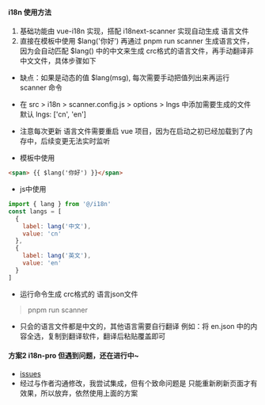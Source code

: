 <!--
 * @Date: 2022-06-09
 * @Author: 马晓川 724503670@qq.com
 * @LastEditors: 马晓川 724503670@qq.com
 * @LastEditTime: 2022-09-24
 * @Description: 
-->
#### i18n 使用方法
1. 基础功能由 vue-i18n 实现，搭配 i18next-scanner 实现自动生成 语言文件
2. 直接在模板中使用 $lang('你好') 再通过 pnpm run scanner 生成语言文件，因为会自动匹配 $lang() 中的中文来生成 crc格式的语言文件，再手动翻译非 中文文件，具体步骤如下

* 缺点：如果是动态的值 $lang(msg), 每次需要手动把值列出来再运行 scanner 命令

* 在 src > i18n > scanner.config.js > options > lngs 中添加需要生成的文件 默认 lngs: ['cn', 'en']

* 注意每次更新 语言文件需要重启 vue 项目，因为在启动之初已经加载到了内存中，后续变更无法实时监听

* 模板中使用
```html
<span> {{ $lang('你好') }}</span>
```

* js中使用
```javascript
import { lang } from '@/i18n'
const langs = [
  {
    label: lang('中文'),
    value: 'cn'
  },
  {
    label: lang('英文'),
    value: 'en'
  }
]
```

* 运行命令生成 crc格式的 语言json文件
> pnpm run scanner

* 只会的语言文件都是中文的，其他语言需要自行翻译
例如：将 en.json 中的内容全选，复制到翻译软件，翻译后粘贴覆盖即可


#### 方案2 i18n-pro 但遇到问题，还在进行中~
* [issues](https://github.com/eyelly-wu/i18n-pro/issues/1)
* 经过与作者沟通修改，我尝试集成，但有个致命问题是 只能重新刷新页面才有效果，所以放弃，依然使用上面的方案
